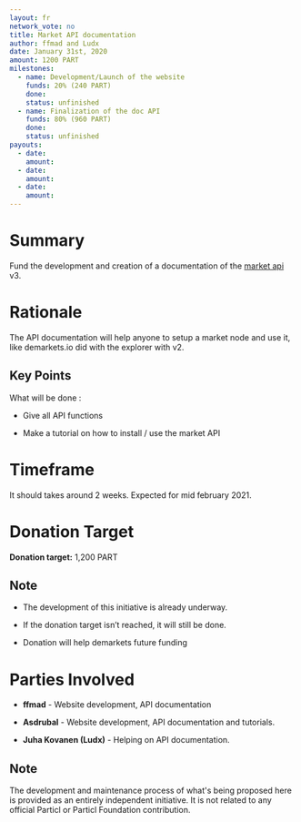```yaml
---
layout: fr
network_vote: no
title: Market API documentation
author: ffmad and Ludx
date: January 31st, 2020
amount: 1200 PART
milestones:
  - name: Development/Launch of the website
    funds: 20% (240 PART)
    done:
    status: unfinished
  - name: Finalization of the doc API
    funds: 80% (960 PART)
    done:
    status: unfinished
payouts:
  - date:
    amount:
  - date:
    amount:
  - date:
    amount:
---
```


# Summary

Fund the development and creation of a documentation of the [market api](https://github.com/particl/particl-market) v3. 

# Rationale

The API documentation will help anyone to setup a market node and use it, like demarkets.io did with the explorer with v2.

## Key Points

What will be done :

- Give all API functions

- Make a tutorial on how to install / use the market API

# Timeframe

It should takes around 2 weeks. Expected for mid february 2021.

# Donation Target

**Donation target:** 1,200 PART

## Note

- The development of this initiative is already underway.

- If the donation target isn’t reached, it will still be done.

- Donation will help demarkets future funding

# Parties Involved

- **ffmad** - Website development, API documentation

- **Asdrubal** - Website development, API documentation and tutorials.

- **Juha Kovanen (Ludx)** - Helping on API documentation.

## Note

The development and maintenance process of what's being proposed here is provided as an entirely independent initiative. It is not related to any official Particl or Particl Foundation contribution.


